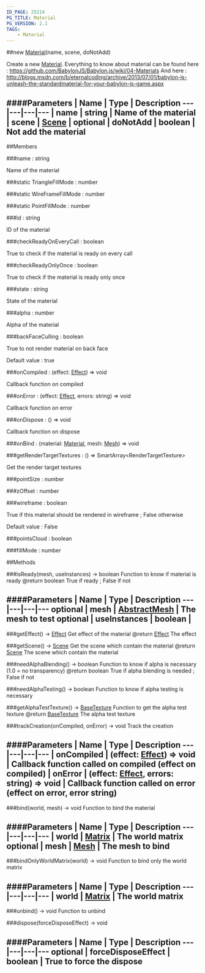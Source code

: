 ```yaml
---
ID_PAGE: 25214
PG_TITLE: Material
PG_VERSION: 2.1
TAGS:
    - Material
---
```

##new [Material](/classes/Material)(name, scene, doNotAdd)




Create a new [Material](/classes/Material).
Everything to know about material can be found here : https://github.com/BabylonJS/Babylon.js/wiki/04-Materials
And here : http://blogs.msdn.com/b/eternalcoding/archive/2013/07/01/babylon-js-unleash-the-standardmaterial-for-your-babylon-js-game.aspx






####Parameters
 | Name | Type | Description
---|---|---|---
 | name | string | Name of the material
 | scene | [Scene](/classes/Scene) | 
optional | doNotAdd | boolean | Not add the material
---

##Members

###name : string





Name of the material




###static TriangleFillMode : number






###static WireFrameFillMode : number






###static PointFillMode : number






###id : string





ID of the material




###checkReadyOnEveryCall : boolean





True to check if the material is ready on every call




###checkReadyOnlyOnce : boolean





True to check if the material is ready only once




###state : string





State of the material




###alpha : number





Alpha of the material




###backFaceCulling : boolean





True to not render material on back face

Default value : true




###onCompiled : (effect: [Effect](/classes/Effect)) =&gt; void





Callback function on compiled




###onError : (effect: [Effect](/classes/Effect), errors: string) =&gt; void





Callback function on error




###onDispose : () =&gt; void





Callback function on dispose




###onBind : (material: [Material](/classes/Material), mesh: [Mesh](/classes/Mesh)) =&gt; void






###getRenderTargetTextures : () =&gt; SmartArray&lt;RenderTargetTexture&gt;





Get the render target textures







###pointSize : number






###zOffset : number


###wireframe : boolean





True if this material should be rendered in wireframe ; False otherwise

Default value : False




###pointsCloud : boolean






###fillMode : number














##Methods

###isReady(mesh, useInstances) &rarr; boolean
Function to know if material is ready
@return boolean True if ready ; False if not







####Parameters
 | Name | Type | Description
---|---|---|---
optional | mesh | [AbstractMesh](/classes/AbstractMesh) | The mesh to test
optional | useInstances | boolean | 
---

###getEffect() &rarr; [Effect](/classes/Effect)
Get effect of the material
@return [Effect](/classes/Effect) The effect








###getScene() &rarr; [Scene](/classes/Scene)
Get the scene which contain the material
@return [Scene](/classes/Scene) The scene which contain the material








###needAlphaBlending() &rarr; boolean
Function to know if alpha is necessary (1.0 = no transparency)
@return boolean True if alpha blending is needed ; False if not








###needAlphaTesting() &rarr; boolean
Function to know if alpha testing is necessary








###getAlphaTestTexture() &rarr; [BaseTexture](/classes/BaseTexture)
Function to get the alpha test texture
@return [BaseTexture](/classes/BaseTexture) The alpha test texture








###trackCreation(onCompiled, onError) &rarr; void
Track the creation







####Parameters
 | Name | Type | Description
---|---|---|---
 | onCompiled | (effect: [Effect](/classes/Effect)) =&gt; void | Callback function called on compiled (effect on compiled)
 | onError | (effect: [Effect](/classes/Effect), errors: string) =&gt; void | Callback function called on error (effect on error, error string)
---

###bind(world, mesh) &rarr; void
Function to bind the material







####Parameters
 | Name | Type | Description
---|---|---|---
 | world | [Matrix](/classes/Matrix) | The world matrix
optional | mesh | [Mesh](/classes/Mesh) | The mesh to bind
---

###bindOnlyWorldMatrix(world) &rarr; void
Function to bind only the world matrix







####Parameters
 | Name | Type | Description
---|---|---|---
 | world | [Matrix](/classes/Matrix) | The world matrix
---

###unbind() &rarr; void
Function to unbind








###dispose(forceDisposeEffect) &rarr; void

####Parameters
 | Name | Type | Description
---|---|---|---
optional | forceDisposeEffect | boolean | True to force the dispose
---
